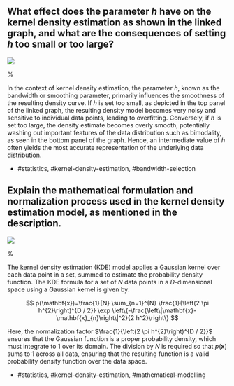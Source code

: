 ## What effect does the parameter $h$ have on the kernel density estimation as shown in the linked graph, and what are the consequences of setting $h$ too small or too large?

![](https://cdn.mathpix.com/cropped/2024_05_13_394aafe250f00e0713c1g-1.jpg?height=210&width=630&top_left_y=552&top_left_x=955)

%

In the context of kernel density estimation, the parameter $h$, known as the bandwidth or smoothing parameter, primarily influences the smoothness of the resulting density curve. If $h$ is set too small, as depicted in the top panel of the linked graph, the resulting density model becomes very noisy and sensitive to individual data points, leading to overfitting. Conversely, if $h$ is set too large, the density estimate becomes overly smooth, potentially washing out important features of the data distribution such as bimodality, as seen in the bottom panel of the graph. Hence, an intermediate value of $h$ often yields the most accurate representation of the underlying data distribution.

- #statistics, #kernel-density-estimation, #bandwidth-selection

## Explain the mathematical formulation and normalization process used in the kernel density estimation model, as mentioned in the description.

![](https://cdn.mathpix.com/cropped/2024_05_13_394aafe250f00e0713c1g-1.jpg?height=210&width=630&top_left_y=552&top_left_x=955)

%

The kernel density estimation (KDE) model applies a Gaussian kernel over each data point in a set, summed to estimate the probability density function. The KDE formula for a set of $N$ data points in a $D$-dimensional space using a Gaussian kernel is given by:

$$
p(\mathbf{x})=\frac{1}{N} \sum_{n=1}^{N} \frac{1}{\left(2 \pi h^{2}\right)^{D / 2}} \exp \left\{-\frac{\left\|\mathbf{x}-\mathbf{x}_{n}\right\|^2}{2 h^2}\right\}
$$

Here, the normalization factor $\frac{1}{\left(2 \pi h^{2}\right)^{D / 2}}$ ensures that the Gaussian function is a proper probability density, which must integrate to $1$ over its domain. The division by $N$ is required so that $p(\mathbf{x})$ sums to $1$ across all data, ensuring that the resulting function is a valid probability density function over the data space.

- #statistics, #kernel-density-estimation, #mathematical-modelling